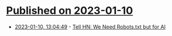 # [Published on 2023-01-10](index.md)

* [2023-01-10, 13:04:49](https://news.ycombinator.com/item?id=34324208) - [Tell HN: We Need Robots.txt but for AI](https://news.ycombinator.com/item?id=34324208)
